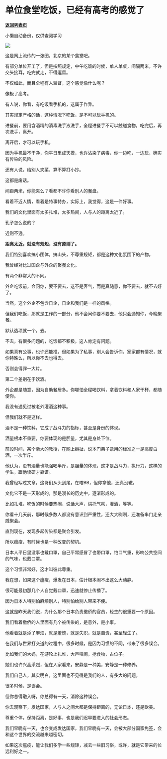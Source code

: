 # 单位食堂吃饭，已经有高考的感觉了

[**返回列表页**](/gzh/记忆承载3)

小懒自动备份，仅供查阅学习

![](https://mmbiz.qpic.cn/mmbiz_png/aYCQDPqZ8kyCqfmGP47rUhic2qcn1b49ROxvPTEtZjx4Kvo5eIfQBeicCJGgia4HwX4Nsz7ftFyhpY04Ax7TQ3wJw/640?wx_fmt=png)

这是网上流传的一张图，北京的某个食堂吧。

  

有部分单位开工了，但是按照规定，中午吃饭的时候，单人单桌，间隔两米，不许交头接耳，吃完就走，不得逗留。

  

不仅如此，而且全程有人监督，这个感觉像什么呢？

  

像极了高考。

  

有人说，你看，有吃饭看手机的，这属于作弊。

  

其实规定严格的话，这种情况下吃饭，是不可以玩手机的。

  

进餐前，要用含酒精的消毒洗手液洗手，全程进餐手不可以触碰食物，吃完后，再次洗手，离开。

  

离开后，才可以玩手机。

  

因为手机最不干净，你平日里成天摸，也许沾染了病毒，你一边吃，一边玩，确实有传染的风险。

  

还有人说，给别人夹菜，算不算打小抄。

  

这都是废话。

  

间距两米，你能夹么？看都不许你看别人的餐盘。

  

看着不近人情，看着是特事特办，实际上，我觉得，这是一件好事。

  

我们的文化里面有太多扎堆，太多热闹，人与人的距离太近了。

  

孔子怎么说的？

  

近则不逊。

  

 **距离太近，就没有规矩，没有原则了。**

  

我们特别喜欢搞小团体，搞山头，不尊重规矩，都是这种文化氛围下的产物。

  

我曾经对比过国企与外企的聚餐文化。

  

有两个非常大的不同。

  

外企吃饭前，会问你，要不要去，这不是客气，而是真随意，你不要去，就不去好了。

  

当然，这个外企不包含日企，日企和我们是一样的风格。

  

但我们吃饭，那就是工作的一部分，他不会问你要不要去，他只会通知你，今晚聚餐。

  

默认选项就一个，去。

  

不去，有很多问题的，吃饭都不积极，这人肯定有问题。

  

如果真有公事，也许还能推，但如果为了私事，别人会告诉你，家家都有情况，就你特殊么，所以你不去也得去。

  

否则会得罪一大片。

  

第二个差别在于饮酒。

  

外企都是随意，因为自助餐居多。你哪怕全程喝饮料，拿着饮料和人家干杯，都随便你。

  

我没有遇见过被老外灌酒这种事。

  

但我们就不是这样。

  

酒不是一种饮料，它成了战斗力的指标，甚至是身份的体现。

  

酒量根本不重要，你要体现的是胆量，尤其是身处下位。

  

前段时间，某个浙大的教授，在网上掰扯，说本门弟子录用的标准之一是高度白酒，一次半斤。

  

他认为，没有酒量也能强喝半斤，是胆量的体现，这才是战斗力，执行力，这样的学生，跟他读研才靠谱。

  

我曾经写过文章，这哥们从头到尾，在瞎BB，但你拿他，还真没辙。

  

文化它不是一天形成的，那是漫长的历史中，逐渐形成的。

  

比如扎堆，吃饭的时候要热闹，说话大声，烘托气氛，灌酒，等等。

  

你看十几天前，那时候多数人都没有意识到严重性，还大大咧咧，还准备串门走亲戚聚会。

  

直到现在，发现多起传染都是聚会引发。

  

所以瘟疫，有时候也是一种改变的契机。

  

日本人平日里没事也戴口罩，自己平常感冒了也带口罩，怕口气重，影响公共空间的气味，也戴口罩。

  

这个习惯非常好，这才叫彼此尊重。

  

我在想，如果这个瘟疫，爆发在日本，估计根本闹不出这么大动静。

  

很可能最初那几个人自觉戴口罩，迅速就停止传播了。

  

因为日本人特别怕麻烦别人，特别怕给别人带来不便。

  

这就是昨天我们说，为什么那个日本负责撤侨的官员，轻生的很重要一个原因。

  

我们看着撤侨的人里面有几个被传染的，是意外，是小事。

  

他看着就是添了麻烦，就是羞愧，就是失职，就是自责，甚至轻生了。

  

在我们与世界打交道的过程中，很多时候，是因为习惯的不同，带来了很多误会。

  

比如我们的大妈，在游轮上扎堆，大声喧闹，抢食物，占位子。

  

她们也许兴高采烈，但在人家看来，安静是一种美，安静是一种修养。

  

我们自己人，其实明白，这里面也不见得是我们的人，有多大的问题。

  

很多时候，是误会。

  

但你总得融入呀，你总得有一天，消除这种误会。  

  

你去观察下，发达国家，人与人之间大都是保持距离的，无论日本，还是欧美。

  

尊重个体，保持距离，是好事，也是我们迟早要进入的社会形态。

  

我们早晚有一天，也会变成发达国家，我们早晚有一天，会被大部分国家免签，会和这个世界的交流越来越密切。

  

如果这次瘟疫，能让我们多学一些规矩，减去一些旧习俗，或许，就是它带来的长远利好之一。

